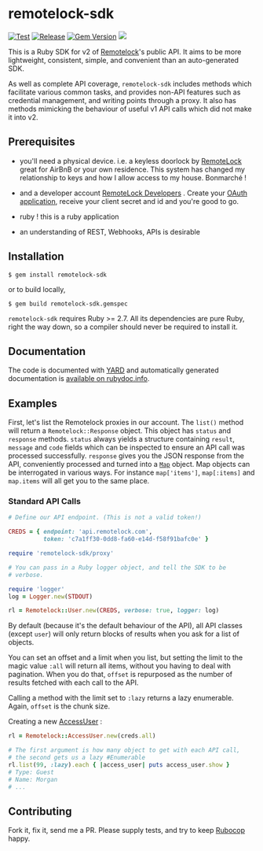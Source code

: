 # remotelock-sdk
[![Test](https://github.com/morganism/remotelock-sdk/actions/workflows/test.yml/badge.svg?branch=master)](https://github.com/morganism/remotelock-sdk/actions/workflows/test.yml) [![Release](https://github.com/morganism/remotelock-sdk/actions/workflows/release.yml/badge.svg?branch=master)](https://github.com/morganism/remotelock-sdk/actions/workflows/release.yml)  [![Gem Version](https://badge.fury.io/rb/remotelock-sdk.svg)](https://badge.fury.io/rb/remotelock-sdk) ![](http://ruby-gem-downloads-badge.herokuapp.com/remotelock-sdk?type=total)

This is a Ruby SDK for v2 of
[Remotelock](https://www.remotelock.com/)'s public API. It aims to be
more lightweight, consistent, simple, and convenient than an
auto-generated SDK.

As well as complete API coverage, `remotelock-sdk` includes methods
which facilitate various common tasks, and provides non-API
features such as credential management, and writing points through a
proxy. It also has methods mimicking the behaviour of useful v1 API
calls which did not make it into v2.

## Prerequisites

- you'll need a physical device. i.e. a keyless doorlock by [RemoteLock](https://remotelock.com/hardware/locks-we-support/) great for AirBnB or your own residence. This system has changed my relationship to keys and how I allow access to my house. Bonmarché !

- and a developer account [RemoteLock Developers](https://developer.remotelock.com/users/sign_in) . Create your [OAuth application](https://developer.remotelock.com/oauth/applications), receive your client secret and id and you're good to go.

- ruby ! this is a ruby application

- an understanding of REST, Webhooks, APIs is desirable
  

## Installation

```
$ gem install remotelock-sdk
```

or to build locally,

```
$ gem build remotelock-sdk.gemspec
```

`remotelock-sdk` requires Ruby >= 2.7. All its dependencies are pure
Ruby, right the way down, so a compiler should never be required to
install it.

## Documentation

The code is documented with [YARD](http://yardoc.org/) and
automatically generated documentation is [available on
rubydoc.info](http://www.rubydoc.info/gems/remotelock-sdk/).

## Examples

First, let's list the Remotelock proxies in our account. The `list()`
method will return a `Remotelock::Response` object. This object has
`status` and `response` methods. `status` always yields a structure
containing `result`, `message` and `code` fields which can be
inspected to ensure an API call was processed successfully.
`response` gives you the JSON response from the API, conveniently
processed and turned into a [`Map`](https://github.com/ahoward/map)
object. Map objects can be interrogated in various ways. For
instance `map['items']`, `map[:items]` and `map.items` will all get
you to the same place.

### Standard API Calls

```ruby
# Define our API endpoint. (This is not a valid token!)

CREDS = { endpoint: 'api.remotelock.com',
          token: 'c7a1ff30-0dd8-fa60-e14d-f58f91bafc0e' }

require 'remotelock-sdk/proxy'

# You can pass in a Ruby logger object, and tell the SDK to be
# verbose.

require 'logger'
log = Logger.new(STDOUT)

rl = Remotelock::User.new(CREDS, verbose: true, logger: log)
```

By default (because it's the default behaviour of the API),
all API classes (except `user`) will only return blocks of results
when you ask for a list of objects.


You can set an offset and a limit when you list, but setting the
limit to the magic value `:all` will return all items, without you
having to deal with pagination. When you do that, `offset` is repurposed as
the number of results fetched with each call to the API.

Calling a method with the limit set to `:lazy` returns a lazy
enumerable. Again, `offset` is the chunk size.

Creating a new [AccessUser](https://developer.remotelock.com/api/docs#access-persons) :

```ruby
rl = Remotelock::AccessUser.new(creds.all)

# The first argument is how many object to get with each API call,
# the second gets us a lazy #Enumerable
rl.list(99, :lazy).each { |access_user| puts access_user.show }
# Type: Guest
# Name: Morgan 
# ...
```

## Contributing

Fork it, fix it, send me a PR. Please supply tests, and try to keep
[Rubocop](https://github.com/bbatsov/rubocop) happy.
